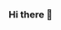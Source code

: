 ### Hi there 👋

<!--
**rickosong/rickosong** is a ✨ _special_ ✨ repository because its `README.md` (this file) appears on your GitHub profile.

https://github-readme-stats.vercel.app/api?username={rickosong}&theme=blue-green
